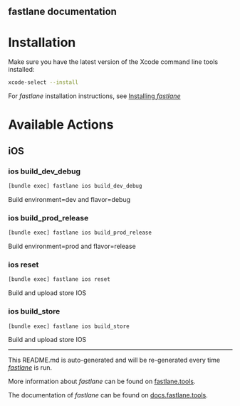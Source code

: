 fastlane documentation
----

# Installation

Make sure you have the latest version of the Xcode command line tools installed:

```sh
xcode-select --install
```

For _fastlane_ installation instructions, see [Installing _fastlane_](https://docs.fastlane.tools/#installing-fastlane)

# Available Actions

## iOS

### ios build_dev_debug

```sh
[bundle exec] fastlane ios build_dev_debug
```

Build environment=dev and flavor=debug

### ios build_prod_release

```sh
[bundle exec] fastlane ios build_prod_release
```

Build environment=prod and flavor=release

### ios reset

```sh
[bundle exec] fastlane ios reset
```

Build and upload store IOS

### ios build_store

```sh
[bundle exec] fastlane ios build_store
```

Build and upload store IOS

----

This README.md is auto-generated and will be re-generated every time [_fastlane_](https://fastlane.tools) is run.

More information about _fastlane_ can be found on [fastlane.tools](https://fastlane.tools).

The documentation of _fastlane_ can be found on [docs.fastlane.tools](https://docs.fastlane.tools).
